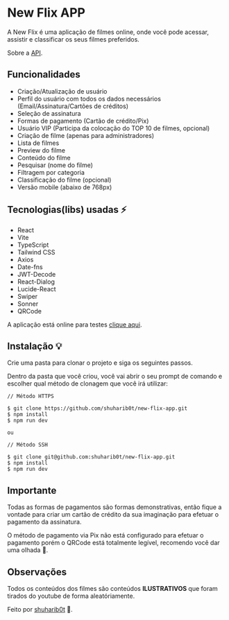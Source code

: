 # New Flix APP

A New Flix é uma aplicação de filmes online, onde você pode acessar, assistir e classificar os seus filmes preferidos. 

Sobre a [API](https://github.com/shuharib0t/new-flix-api).

## Funcionalidades

- Criação/Atualização de usuário
- Perfil do usuário com todos os dados necessários (Email/Assinatura/Cartões de créditos)
- Seleção de assinatura
- Formas de pagamento (Cartão de crédito/Pix)
- Usuário VIP (Participa da colocação do TOP 10 de filmes, opcional)
- Criação de filme (apenas para administradores)
- Lista de filmes
- Preview do filme
- Conteúdo do filme
- Pesquisar (nome do filme)
- Filtragem por categoria
- Classificação do filme (opcional)
- Versão mobile (abaixo de 768px)

## Tecnologias(libs) usadas ⚡️

- React
- Vite
- TypeScript
- Tailwind CSS
- Axios
- Date-fns
- JWT-Decode
- React-Dialog
- Lucide-React
- Swiper
- Sonner
- QRCode

A aplicação está online para testes [clique aqui](https://newflixtest.netlify.app).

## Instalação 💡

Crie uma pasta para clonar o projeto e siga os seguintes passos.

Dentro da pasta que você criou, você vai abrir o seu prompt de comando e escolher qual método de clonagem que você irá utilizar:

```
// Método HTTPS

$ git clone https://github.com/shuharib0t/new-flix-app.git
$ npm install
$ npm run dev

ou

// Método SSH

$ git clone git@github.com:shuharib0t/new-flix-app.git
$ npm install
$ npm run dev
```

## Importante

Todas as formas de pagamentos são formas demonstrativas, então fique a vontade para criar um cartão de crédito da sua imaginação para efetuar o pagamento da assinatura.

O método de pagamento via Pix não está configurado para efetuar o pagamento porém o QRCode está totalmente legível, recomendo você dar uma olhada 👀.

## Observações

Todos os conteúdos dos filmes são conteúdos **ILUSTRATIVOS** que foram tirados do youtube de forma aleatóriamente.

Feito por [shuharib0t](https://www.linkedin.com/in/julio-ishikawa-449417213/) 👋.
